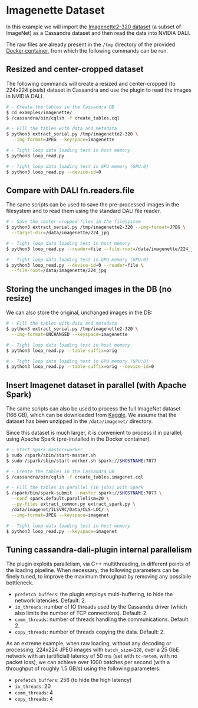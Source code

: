 # Imagenette Dataset

In this example we will import the [Imagenette2-320
dataset](https://github.com/fastai/imagenette) (a subset of ImageNet)
as a Cassandra dataset and then read the data into NVIDIA DALI.

The raw files are already present in the `/tmp` directory of the
provided [Docker container](../../), from which the following commands
can be run.

## Resized and center-cropped dataset
The following commands will create a resized and center-cropped (to
224x224 pixels) dataset in Cassandra and use the plugin to read the
images in NVIDIA DALI.

```bash
# - Create the tables in the Cassandra DB
$ cd examples/imagenette/
$ /cassandra/bin/cqlsh -f create_tables.cql

# - Fill the tables with data and metadata
$ python3 extract_serial.py /tmp/imagenette2-320 \
  --img-format=JPEG --keyspace=imagenette

# - Tight loop data loading test in host memory
$ python3 loop_read.py

# - Tight loop data loading test in GPU memory (GPU:0)
$ python3 loop_read.py --device-id=0
```

## Compare with DALI fn.readers.file
The same scripts can be used to save the pre-processed images in the
filesystem and to read them using the standard DALI file reader.

```bash
# - Save the center-cropped files in the filesystem
$ python3 extract_serial.py /tmp/imagenette2-320 --img-format=JPEG \
  --target-dir=/data/imagenette/224_jpg

# - Tight loop data loading test in host memory
$ python3 loop_read.py --reader=file --file-root=/data/imagenette/224_jpg

# - Tight loop data loading test in GPU memory (GPU:0)
$ python3 loop_read.py --device-id=0 --reader=file \
  --file-root=/data/imagenette/224_jpg
```

## Storing the unchanged images in the DB (no resize)
We can also store the original, unchanged images in the DB:

```bash
# - Fill the tables with data and metadata
$ python3 extract_serial.py /tmp/imagenette2-320 \
  --img-format=UNCHANGED --keyspace=imagenette

# - Tight loop data loading test in host memory
$ python3 loop_read.py --table-suffix=orig

# - Tight loop data loading test in GPU memory (GPU:0)
$ python3 loop_read.py --table-suffix=orig --device-id=0
```

## Insert Imagenet dataset in parallel (with Apache Spark)
The same scripts can also be used to process the full ImageNet dataset
(166 GB), which can be downloaded from
[Kaggle](https://www.kaggle.com/competitions/imagenet-object-localization-challenge/data).
We assume that the dataset has been unzipped in the `/data/imagenet/`
directory.

Since this dataset is much larger, it is convenient to process it in
parallel, using Apache Spark (pre-installed in the Docker container).

```bash
# - Start Spark master+worker
$ sudo /spark/sbin/start-master.sh
$ sudo /spark/sbin/start-worker.sh spark://$HOSTNAME:7077

# - Create the tables in the Cassandra DB
$ /cassandra/bin/cqlsh -f create_tables.imagenet.cql

# - Fill the tables in parallel (10 jobs) with Spark
$ /spark/bin/spark-submit --master spark://$HOSTNAME:7077 \
  --conf spark.default.parallelism=20 \
  --py-files extract_common.py extract_spark.py \
  /data/imagenet/ILSVRC/Data/CLS-LOC/ \
  --img-format=JPEG --keyspace=imagenet

# - Tight loop data loading test in host memory
$ python3 loop_read.py --keyspace=imagenet

```

## Tuning cassandra-dali-plugin internal parallelism

The plugin exploits parallelism, via C++ multithreading, in different
points of the loading pipeline. When necessary, the following
parameters can be finely tuned, to improve the maximum throughput by
removing any possibile bottleneck.

- `prefetch_buffers`: the plugin employs multi-buffering, to hide the
  network latencies. Default: 2.
- `io_threads`: number of IO threads used by the Cassandra driver
  (which also limits the number of TCP connections). Default: 2.
- `comm_threads`: number of threads handling the
  communications. Default: 2.
- `copy_threads`: number of threads copying the data. Default: 2.

As an extreme example, when raw loading, without any decoding or
processing, 224x224 JPEG images with `batch_size=128`, over a 25 GbE
network with an (artificial) latency of 50 ms (set with `tc-netem`,
with no packet loss), we can achieve over 1000 batches per second
(with a throughput of roughly 1.5 GB/s) using the following
parameters:

- `prefetch_buffers`: 256 (to hide the high latency)
- `io_threads`: 20
- `comm_threads`: 4
- `copy_threads`: 4

